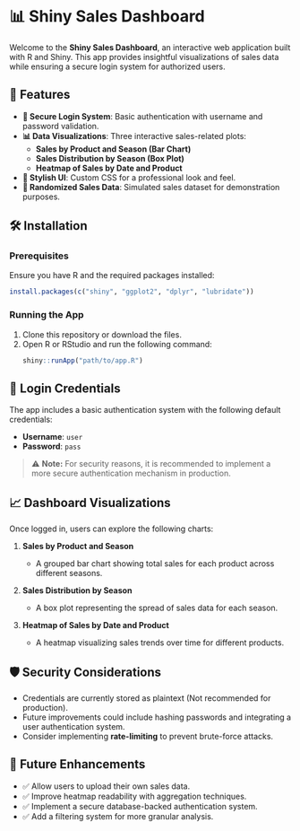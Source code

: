 # 📊 Shiny Sales Dashboard

Welcome to the **Shiny Sales Dashboard**, an interactive web application built with R and Shiny. This app provides insightful visualizations of sales data while ensuring a secure login system for authorized users.

## 🚀 Features
- **🔐 Secure Login System**: Basic authentication with username and password validation.
- **📊 Data Visualizations**: Three interactive sales-related plots:
  - **Sales by Product and Season (Bar Chart)**
  - **Sales Distribution by Season (Box Plot)**
  - **Heatmap of Sales by Date and Product**
- **🎨 Stylish UI**: Custom CSS for a professional look and feel.
- **📅 Randomized Sales Data**: Simulated sales dataset for demonstration purposes.

## 🛠 Installation

### Prerequisites
Ensure you have R and the required packages installed:
```r
install.packages(c("shiny", "ggplot2", "dplyr", "lubridate"))
```

### Running the App
1. Clone this repository or download the files.
2. Open R or RStudio and run the following command:
   ```r
   shiny::runApp("path/to/app.R")
   ```

## 🔑 Login Credentials
The app includes a basic authentication system with the following default credentials:
- **Username**: `user`
- **Password**: `pass`

> ⚠️ **Note:** For security reasons, it is recommended to implement a more secure authentication mechanism in production.

## 📈 Dashboard Visualizations
Once logged in, users can explore the following charts:
1. **Sales by Product and Season**
   - A grouped bar chart showing total sales for each product across different seasons.

2. **Sales Distribution by Season**
   - A box plot representing the spread of sales data for each season.

3. **Heatmap of Sales by Date and Product**
   - A heatmap visualizing sales trends over time for different products.

## 🛡 Security Considerations
- Credentials are currently stored as plaintext (Not recommended for production).
- Future improvements could include hashing passwords and integrating a user authentication system.
- Consider implementing **rate-limiting** to prevent brute-force attacks.

## 🎯 Future Enhancements
- ✅ Allow users to upload their own sales data.
- ✅ Improve heatmap readability with aggregation techniques.
- ✅ Implement a secure database-backed authentication system.
- ✅ Add a filtering system for more granular analysis.


